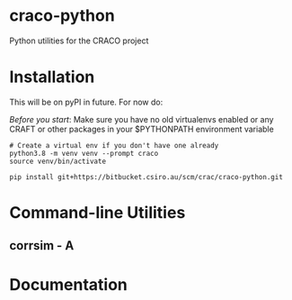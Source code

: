 # craco-python

Python utilities for the CRACO project

# Installation

This will be on pyPI in future. For now do:

*Before you start*: Make sure you have no old virtualenvs enabled or any CRAFT or other
packages in  your $PYTHONPATH environment variable

```
# Create a virtual env if you don't have one already
python3.8 -m venv venv --prompt craco
source venv/bin/activate

pip install git+https://bitbucket.csiro.au/scm/crac/craco-python.git

```




# Command-line Utilities

## corrsim - A 


# Documentation


